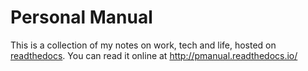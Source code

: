 Personal Manual
===============

This is a collection of my notes on work, tech and life, hosted on [readthedocs][1].
You can read it online at http://pmanual.readthedocs.io/

[1]: https://readthedocs.org/projects/pmanual/
